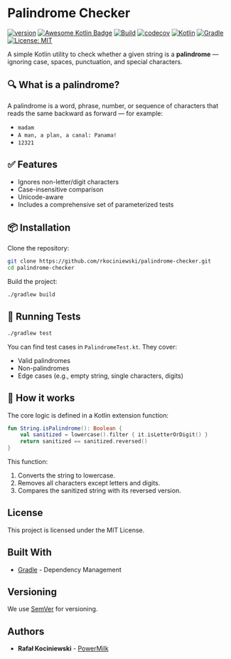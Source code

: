 # Palindrome Checker

[![version](https://img.shields.io/badge/version-1.0.13-yellow.svg)](https://semver.org)
[![Awesome Kotlin Badge](https://kotlin.link/awesome-kotlin.svg)](https://github.com/KotlinBy/awesome-kotlin)
[![Build](https://github.com/rkociniewski/palindrome-checker/actions/workflows/main.yml/badge.svg)](https://github.com/rkociniewski/palindrome-checker/actions/workflows/main.yml)
[![codecov](https://codecov.io/gh/rkociniewski/palindrome-checker/branch/main/graph/badge.svg)](https://codecov.io/gh/rkociniewski/palindrome-checker)
[![Kotlin](https://img.shields.io/badge/Kotlin-2.2.20-blueviolet?logo=kotlin)](https://kotlinlang.org/)
[![Gradle](https://img.shields.io/badge/Gradle-9.10-blue?logo=gradle)](https://gradle.org/)
[![License: MIT](https://img.shields.io/badge/License-MIT-greem.svg)](https://opensource.org/licenses/MIT)

A simple Kotlin utility to check whether a given string is a **palindrome** — ignoring case, spaces, punctuation, and
special characters.

## 🔍 What is a palindrome?

A palindrome is a word, phrase, number, or sequence of characters that reads the same backward as forward — for example:

- `madam`
- `A man, a plan, a canal: Panama!`
- `12321`

## ✅ Features

- Ignores non-letter/digit characters
- Case-insensitive comparison
- Unicode-aware
- Includes a comprehensive set of parameterized tests

## 📦 Installation

Clone the repository:

```bash
git clone https://github.com/rkociniewski/palindrome-checker.git
cd palindrome-checker
````

Build the project:

```bash
./gradlew build
```

## 🧪 Running Tests

```bash
./gradlew test
```

You can find test cases in `PalindromeTest.kt`. They cover:

* Valid palindromes
* Non-palindromes
* Edge cases (e.g., empty string, single characters, digits)

## 🧠 How it works

The core logic is defined in a Kotlin extension function:

```kotlin
fun String.isPalindrome(): Boolean {
    val sanitized = lowercase().filter { it.isLetterOrDigit() }
    return sanitized == sanitized.reversed()
}
```

This function:

1. Converts the string to lowercase.
2. Removes all characters except letters and digits.
3. Compares the sanitized string with its reversed version.

## License

This project is licensed under the MIT License.

## Built With

* [Gradle](https://gradle.org/) - Dependency Management

## Versioning

We use [SemVer](http://semver.org/) for versioning.

## Authors

* **Rafał Kociniewski** - [PowerMilk](https://github.com/rkociniewski)

